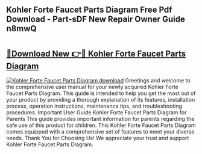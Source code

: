 ## Kohler Forte Faucet Parts Diagram Free Pdf Download - Part-sDF New Repair Owner Guide n8mwQ

# <h2><a href="http://dfjjfov.blite.top/?on=Kohler+Forte+Faucet+Parts+Diagram">🔗Download New 👉🔴 Kohler Forte Faucet Parts Diagram</a></h2>

[![Kohler Forte Faucet Parts Diagram download](https://i.imgur.com/lujVjoI.png)](http://dfjjfov.blite.top/?on=Kohler+Forte+Faucet+Parts+Diagram)
Greetings and welcome to the comprehensive user manual for your newly acquired Kohler Forte Faucet Parts Diagram. This guide is intended to help you get the most out of your product by providing a thorough explanation of its features, installation process, operation instructions, maintenance tips, and troubleshooting procedures. Important User Guide Kohler Forte Faucet Parts Diagram for Parents This guide provides important information for parents regarding the safe use of this product for children. This Kohler Forte Faucet Parts Diagram comes equipped with a comprehensive set of features to meet your diverse needs. Thank You for Choosing Us! We appreciate your trust and support Kohler Forte Faucet Parts Diagram.
